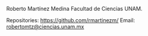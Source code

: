 Roberto Martínez Medina
Facultad de Ciencias UNAM.

Repositories: https://github.com/rmartinezm/
Email: robertomtz@ciencias.unam.mx
